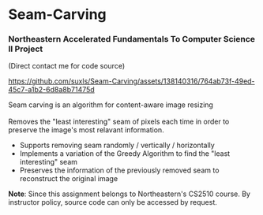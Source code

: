 # Seam-Carving
### Northeastern Accelerated Fundamentals To Computer Science II Project 
(Direct contact me for code source)

https://github.com/suxls/Seam-Carving/assets/138140316/764ab73f-49ed-45c7-a1b2-6d8a8b71475d

Seam carving is an algorithm for content-aware image resizing <br/>  
Removes the "least interesting" seam of pixels each time in order to preserve the image's most relavant information. 

- Supports removing seam randomly / vertically / horizontally
- Implements a variation of the Greedy Algorithm to find the "least interesting" seam
- Preserves the information of the previously removed seam to reconstruct the original image

**Note**: Since this assignment belongs to Northeastern's CS2510 course. By instructor policy, source code can only be accessed by request.

